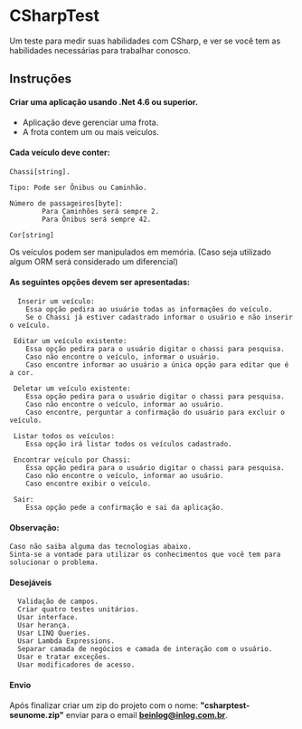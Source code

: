 # CSharpTest
Um teste para medir suas habilidades com CSharp, e ver se você tem as habilidades necessárias para trabalhar conosco.

## Instruções

#### Criar uma aplicação usando .Net 4.6 ou superior.
- Aplicação deve gerenciar uma frota.
- A frota contem um ou mais veículos.

#### Cada veículo deve conter: 
    
    
    Chassi[string].
	
    Tipo: Pode ser Ônibus ou Caminhão.
	
    Número de passageiros[byte]: 
            Para Caminhões será sempre 2.
            Para Ônibus será sempre 42.

    Cor[string]
   
   
Os veículos podem ser manipulados em memória. 
(Caso seja utilizado algum ORM será considerado um diferencial)

#### As seguintes opções devem ser apresentadas:
    
     
      Inserir um veículo:
        Essa opção pedira ao usuário todas as informações do veículo.
        Se o Chassi já estiver cadastrado informar o usuário e não inserir o veículo.       
        
     Editar um veículo existente:
        Essa opção pedira para o usuário digitar o chassi para pesquisa.
        Caso não encontre o veículo, informar o usuário.
        Caso encontre informar ao usuário a única opção para editar que é a cor.
     
     Deletar um veículo existente:
        Essa opção pedira para o usuário digitar o chassi para pesquisa.
        Caso não encontre o veículo, informar ao usuário.
        Caso encontre, perguntar a confirmação do usuário para excluir o veículo.
     
     Listar todos os veículos:
        Essa opção irá listar todos os veículos cadastrado.
     
     Encontrar veículo por Chassi:
        Essa opção pedira para o usuário digitar o chassi para pesquisa.
        Caso não encontre o veículo, informar ao usuário.
        Caso encontre exibir o veículo.
     
     Sair:
        Essa opção pede a confirmação e sai da aplicação.
        
        
#### Observação: 

    Caso não saiba alguma das tecnologias abaixo. 
    Sinta-se a vontade para utilizar os conhecimentos que você tem para solucionar o problema.
    
    
#### Desejáveis    
      Validação de campos.
      Criar quatro testes unitários.
      Usar interface.
      Usar herança.
      Usar LINQ Queries.
      Usar Lambda Expressions.
      Separar camada de negócios e camada de interação com o usuário.
      Usar e tratar exceções.
      Usar modificadores de acesso.
      
#### Envio

Após finalizar criar um zip do projeto com o nome: **"csharptest-seunome.zip"** enviar para o email **beinlog@inlog.com.br**.
